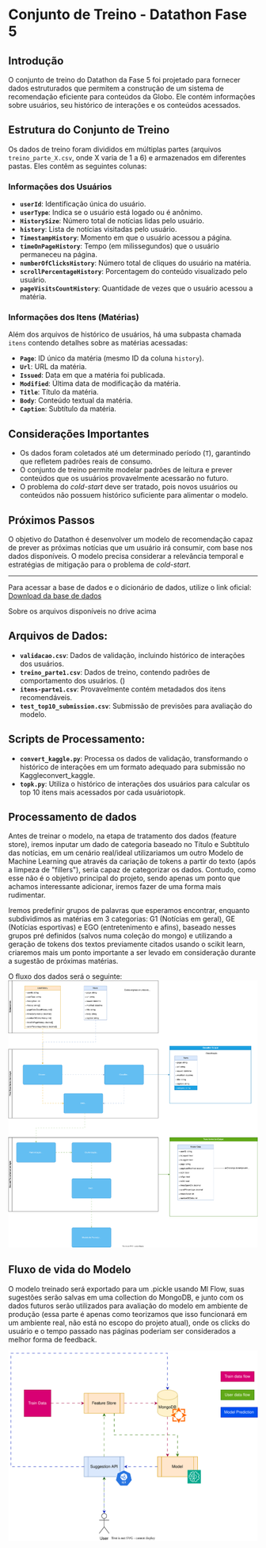 # Conjunto de Treino - Datathon Fase 5

## Introdução

O conjunto de treino do Datathon da Fase 5 foi projetado para fornecer dados estruturados que permitem a construção de um sistema de recomendação eficiente para conteúdos da Globo. Ele contém informações sobre usuários, seu histórico de interações e os conteúdos acessados.

## Estrutura do Conjunto de Treino

Os dados de treino foram divididos em múltiplas partes (arquivos `treino_parte_X.csv`, onde X varia de 1 a 6) e armazenados em diferentes pastas. Eles contêm as seguintes colunas:

### **Informações dos Usuários**

- **`userId`**: Identificação única do usuário.
- **`userType`**: Indica se o usuário está logado ou é anônimo.
- **`HistorySize`**: Número total de notícias lidas pelo usuário.
- **`history`**: Lista de notícias visitadas pelo usuário.
- **`TimestampHistory`**: Momento em que o usuário acessou a página.
- **`timeOnPageHistory`**: Tempo (em milissegundos) que o usuário permaneceu na página.
- **`numberOfClicksHistory`**: Número total de cliques do usuário na matéria.
- **`scrollPercentageHistory`**: Porcentagem do conteúdo visualizado pelo usuário.
- **`pageVisitsCountHistory`**: Quantidade de vezes que o usuário acessou a matéria.

### **Informações dos Itens (Matérias)**

Além dos arquivos de histórico de usuários, há uma subpasta chamada `itens` contendo detalhes sobre as matérias acessadas:

- **`Page`**: ID único da matéria (mesmo ID da coluna `history`).
- **`Url`**: URL da matéria.
- **`Issued`**: Data em que a matéria foi publicada.
- **`Modified`**: Última data de modificação da matéria.
- **`Title`**: Título da matéria.
- **`Body`**: Conteúdo textual da matéria.
- **`Caption`**: Subtítulo da matéria.

## Considerações Importantes

- Os dados foram coletados até um determinado período (`T`), garantindo que refletem padrões reais de consumo.
- O conjunto de treino permite modelar padrões de leitura e prever conteúdos que os usuários provavelmente acessarão no futuro.
- O problema do _cold-start_ deve ser tratado, pois novos usuários ou conteúdos não possuem histórico suficiente para alimentar o modelo.

## Próximos Passos

O objetivo do Datathon é desenvolver um modelo de recomendação capaz de prever as próximas notícias que um usuário irá consumir, com base nos dados disponíveis. O modelo precisa considerar a relevância temporal e estratégias de mitigação para o problema de _cold-start_.

---

Para acessar a base de dados e o dicionário de dados, utilize o link oficial:
[Download da base de dados](https://drive.google.com/file/d/13rvnyK5PJADJQgYe-VbdXb7PpLPj7lPr/view)

Sobre os arquivos disponíveis no drive acima

## Arquivos de Dados:

- **`validacao.csv`**: Dados de validação, incluindo histórico de interações dos usuários.
- **`treino_parte1.csv`**: Dados de treino, contendo padrões de comportamento dos usuários. ()
- **`itens-parte1.csv`**: Provavelmente contém metadados dos itens recomendáveis.
- **`test_top10_submission.csv`**: Submissão de previsões para avaliação do modelo.

## Scripts de Processamento:

- **`convert_kaggle.py`**: Processa os dados de validação, transformando o histórico de interações em um formato adequado para submissão no Kaggle​convert_kaggle.
- **`topk.py`**: Utiliza o histórico de interações dos usuários para calcular os top 10 itens mais acessados por cada usuário​topk.


## Processamento de dados ##

Antes de treinar o modelo, na etapa de tratamento dos dados (feature store), iremos inputar um dado de categoria baseado no Título e Subtítulo das notícias, em um cenário real/ideal utilizariamos um outro Modelo de Machine Learning que através da cariação de tokens a partir do texto (após a limpeza de "fillers"), seria capaz de categorizar os dados. Contudo, como esse não é o objetivo principal do projeto, sendo apenas um ponto que achamos interessante adicionar, iremos fazer de uma forma mais rudimentar.

Iremos predefinir grupos de palavras que esperamos encontrar, enquanto subdividimos as matérias em 3 categorias: G1 (Notícias em geral), GE (Notícias esportivas) e EGO (entretenimento e afins), baseado nesses grupos pré definidos (salvos numa coleção do mongo) e utilizando a geração de tokens dos textos previamente citados usando o scikit learn, criaremos mais um ponto importante a ser levado em consideração durante a sugestão de próximas matérias.

O fluxo dos dados será o seguinte:
<img src="./docs/img/data-flow.svg">

## Fluxo de vida do Modelo
O modelo treinado será exportado para um .pickle usando Ml Flow, suas sugestões serão salvas em uma collection do MongoDB, e junto com os dados futuros serão utilizados para avaliação do modelo em ambiente de produção (essa parte é apenas como teorizamos que isso funcionará em um ambiente real, não está no escopo do projeto atual), onde os clicks do usuário e o tempo passado nas páginas poderiam ser considerados a melhor forma de feedback.

<img src="./docs/img/life-cycle.svg">
